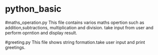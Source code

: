 # python_basic
#maths_operation.py
This file contains varios maths opertion such as addition,subtractions, multiplication and division.
take input from user and perform oprntion and display result.

#greeting.py
This file shows string formation.take user input and print greetings.